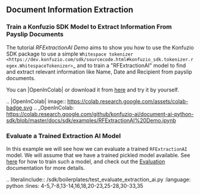 ## Document Information Extraction

### Train a Konfuzio SDK Model to Extract Information From Payslip Documents

The tutorial *RFExtractionAI Demo* aims to show you how to use the Konfuzio SDK package to use a simple `Whitespace
tokenizer <https://dev.konfuzio.com/sdk/sourcecode.html#konfuzio_sdk.tokenizer.regex.WhitespaceTokenizer>`_ and to
train a "RFExtractionAI" model to find and extract relevant information like Name, Date and Recipient
from payslip documents.

You can |OpenInColab| or download it from [here](https://github.com/konfuzio-ai/document-ai-python-sdk/blob/master/docs/sdk/examples/RFExtractionAI%20Demo.ipynb)
and try it by yourself.

.. |OpenInColab| image:: https://colab.research.google.com/assets/colab-badge.svg
.. _OpenInColab: https://colab.research.google.com/github/konfuzio-ai/document-ai-python-sdk/blob/master/docs/sdk/examples/RFExtractionAI%20Demo.ipynb

### Evaluate a Trained Extraction AI Model

In this example we will see how we can evaluate a trained `RFExtractionAI` model. We will assume that we have a trained 
pickled model available. See [here](https://dev.konfuzio.com/sdk/examples/examples.html#train-a-konfuzio-sdk-model-to-extract-information-from-payslip-documents) 
for how to train such a model, and check out the [Evaluation](https://dev.konfuzio.com/sdk/sourcecode.html#ai-evaluation) 
documentation for more details.

.. literalinclude:: /sdk/boilerplates/test_evaluate_extraction_ai.py
   :language: python
   :lines: 4-5,7-8,13-14,16,18,20-23,25-28,30-33,35
